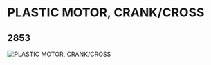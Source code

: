 # PLASTIC MOTOR, CRANK/CROSS
## 2853
![PLASTIC MOTOR, CRANK/CROSS](https://lc-www-live-s.legocdn.com/media/bricks/5/2/4119474.jpg)